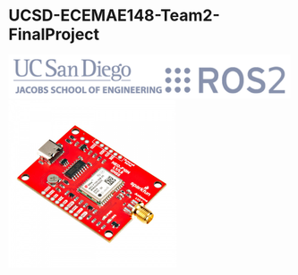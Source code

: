 # UCSD-ECEMAE148-Team2-FinalProject

<img src="ucsd_ros2_logos.png">
<img src="ublox.jpg" width="300" height="300">
<div>

